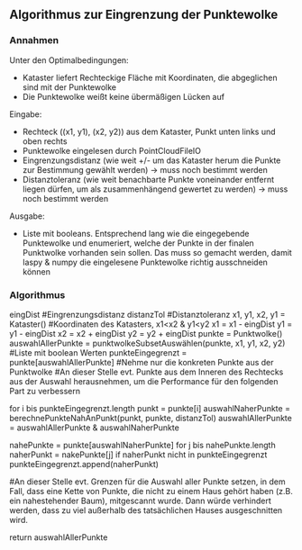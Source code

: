 ## Algorithmus zur Eingrenzung der Punktewolke

### Annahmen

Unter den Optimalbedingungen:
- Kataster liefert Rechteckige Fläche mit Koordinaten, die abgeglichen sind mit der Punktewolke
- Die Punktewolke weißt keine übermäßigen Lücken auf

Eingabe:
- Rechteck ((x1, y1), (x2, y2)) aus dem Kataster, Punkt unten links und oben rechts
- Punktewolke eingelesen durch PointCloudFileIO
- Eingrenzungsdistanz (wie weit +/- um das Kataster herum die Punkte zur Bestimmung gewählt werden) -> muss noch bestimmt werden
- Distanztoleranz (wie weit benachbarte Punkte voneinander entfernt liegen dürfen, um als zusammenhängend gewertet zu werden) -> muss noch bestimmt werden

Ausgabe:
- Liste mit booleans. Entsprechend lang wie die eingegebende Punktewolke und enumeriert, welche der Punkte in der finalen Punktwolke vorhanden sein sollen. Das muss so gemacht werden, damit laspy & numpy die eingelesene Punktewolke richtig ausschneiden können

### Algorithmus

eingDist #Eingrenzungsdistanz
distanzTol #Distanztoleranz
x1, y1, x2, y1 = Kataster() #Koordinaten des Katasters, x1<x2 & y1<y2
x1 = x1 - eingDist
y1 = y1 - eingDist
x2 = x2 + eingDist
y2 = y2 + eingDist
punkte = Punktwolke()
auswahlAllerPunkte = punktwolkeSubsetAuswählen(punkte, x1, y1, x2, y2) #Liste mit boolean Werten
punkteEingegrenzt = punkte[auswahlAllerPunkte] #Nehme nur die konkreten Punkte aus der Punktwolke
\#An dieser Stelle evt. Punkte aus dem Inneren des Rechtecks aus der Auswahl herausnehmen, um die Performance für den folgenden Part zu verbessern

for i bis punkteEingegrenzt.length
  punkt = punkte[i]
  auswahlNaherPunkte = berechnePunkteNahAnPunkt(punkt, punkte, distanzTol)
  auswahlAllerPunkte = auswahlAllerPunkte & auswahlNaherPunkte

  nahePunkte = punkte[auswahlNaherPunkte]
  for j bis nahePunkte.length
    naherPunkt = nakePunkte[j]
    if naherPunkt nicht in punkteEingegrenzt
      punkteEingegrenzt.append(naherPunkt)

\#An dieser Stelle evt. Grenzen für die Auswahl aller Punkte setzen, in dem Fall, dass eine Kette von Punkte, die nicht zu einem Haus gehört haben (z.B. ein nahestehender Baum), mitgescannt wurde. Dann würde verhindert werden, dass zu viel außerhalb des tatsächlichen Hauses ausgeschnitten wird.

return auswahlAllerPunkte
